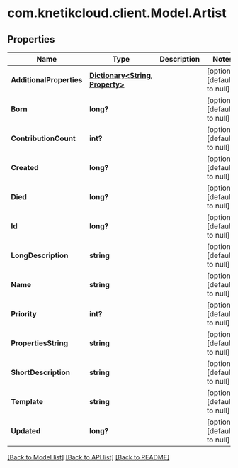 # com.knetikcloud.client.Model.Artist
## Properties

Name | Type | Description | Notes
------------ | ------------- | ------------- | -------------
**AdditionalProperties** | [**Dictionary&lt;String, Property&gt;**](Property.md) |  | [optional] [default to null]
**Born** | **long?** |  | [optional] [default to null]
**ContributionCount** | **int?** |  | [optional] [default to null]
**Created** | **long?** |  | [optional] [default to null]
**Died** | **long?** |  | [optional] [default to null]
**Id** | **long?** |  | [optional] [default to null]
**LongDescription** | **string** |  | [optional] [default to null]
**Name** | **string** |  | [optional] [default to null]
**Priority** | **int?** |  | [optional] [default to null]
**PropertiesString** | **string** |  | [optional] [default to null]
**ShortDescription** | **string** |  | [optional] [default to null]
**Template** | **string** |  | [optional] [default to null]
**Updated** | **long?** |  | [optional] [default to null]

[[Back to Model list]](../README.md#documentation-for-models) [[Back to API list]](../README.md#documentation-for-api-endpoints) [[Back to README]](../README.md)

